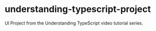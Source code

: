 # understanding-typescript-project
UI Project from the Understanding TypeScript video tutorial series.
